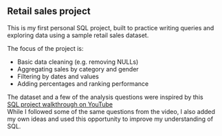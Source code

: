 ## Retail sales project

This is my first personal SQL project, built to practice writing queries and exploring data using a sample retail sales dataset.

The focus of the project is:
- Basic data cleaning (e.g. removing NULLs)
- Aggregating sales by category and gender
- Filtering by dates and values
- Adding percentages and ranking performance

The dataset and a few of the analysis questions were inspired by this  
[SQL project walkthrough on YouTube](https://youtu.be/ChIQjGBI3AM?si=6jUn3IDuZoxzEjt0)  
While I followed some of the same questions from the video, I also added my own ideas and used this opportunity to improve my understanding of SQL.

